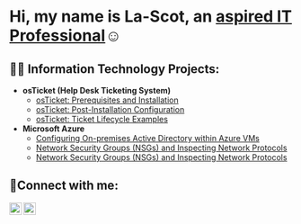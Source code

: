 <h1>Hi, my name is La-Scot, an <a href="https://www.linkedin.com/in/lascot-yancey-aa0447b2/">aspired IT Professional</a>☺</h1>

<h2>👨‍💻 Information Technology Projects:</h2>

- <b>osTicket (Help Desk Ticketing System)</b>
  - [osTicket: Prerequisites and Installation](https://github.com/skizfly/osticket-prereqs)
  - [osTicket: Post-Installation Configuration](https://github.com/skizfly/post-install-config)
  - [osTicket: Ticket Lifecycle Examples](https://github.com/skizfly/osTicket-Lifecycle)
- <b>Microsoft Azure</b>
  - [Configuring On-premises Active Directory within Azure VMs](https://github.com/skizfly/configuring-AD)
  - [Network Security Groups (NSGs) and Inspecting Network Protocols](https://github.com/skizfly/azure-network-protocols)
  - [Network Security Groups (NSGs) and Inspecting Network Protocols](https://github.com/skizfly/azureapp)
<h2>🤳Connect with me:</h2>

[<img align="left" alt="Josh | LinkedIn" width="22px" src="https://cdn.jsdelivr.net/npm/simple-icons@v3/icons/linkedin.svg" />][linkedin]
[<img align="left" alt="Josh | Instagram" width="22px" src="https://cdn.jsdelivr.net/npm/simple-icons@v3/icons/instagram.svg" />][instagram]

[instagram]: https://www.instagram.com/Maserati_Jonez
[linkedin]: https://www.linkedin.com/in/lascot-yancey-aa0447b2/
